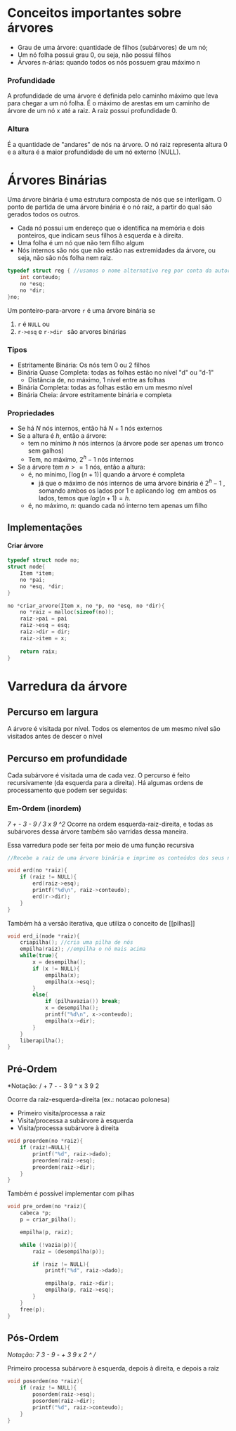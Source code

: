 # Conceitos importantes sobre árvores
- Grau de uma árvore: quantidade de filhos (subárvores) de um nó;
- Um nó folha possui grau 0, ou seja, não possui filhos
- Árvores n-árias: quando todos os nós possuem grau máximo n
### Profundidade
A profundidade de uma árvore é definida pelo caminho máximo que leva para chegar a um nó folha. É o máximo de arestas em um caminho de árvore de um nó x até a raiz. A raiz possui profundidade 0.
### Altura
É a quantidade de "andares" de nós na árvore. O nó raiz representa altura 0 e a altura é a maior profundidade de um nó externo (NULL).

# Árvores Binárias
Uma árvore binária é uma estrutura composta de nós que se interligam. O ponto de partida de uma árvore binária é o nó raiz, a partir do qual são gerados todos os outros.
- Cada nó possui um endereço que o identifica na memória e dois ponteiros, que indicam seus filhos à esquerda e à direita.
- Uma folha é um nó que não tem filho algum
- Nós internos são nós que não estão nas extremidades da árvore, ou seja, não são nós folha nem raiz.

```c
typedef struct reg { //usamos o nome alternativo reg por conta da autorreferencia que a estrutura faz a si mesma internamente
	int conteudo;
	no *esq;
	no *dir;
}no;
```

Um ponteiro-para-arvore `r` é uma árvore binária se
1. `r` é `NULL` ou
2. `r->esq` e `r->dir ` são arvores binárias

### Tipos
- Estritamente Binária: Os nós tem 0 ou 2 filhos
- Binária Quase Completa: todas as folhas estão no nível "d" ou "d-1"
	- Distância de, no máximo, 1 nível entre as folhas
- Binária Completa: todas as folhas estão em um mesmo nível
- Binária Cheia: árvore estritamente binária e completa

### Propriedades
- Se há $N$ nós internos, então há $N+1$ nós externos
- Se a altura é $h$, então a árvore:
	- tem no mínimo $h$ nós internos (a árvore pode ser apenas um tronco sem galhos)
	- Tem, no máximo, $2^{h}-1$ nós internos 
- Se a árvore tem $n>=1$ nós, então a altura:
	- é, no mínimo, $\lceil \log{(n+1)} \rceil$ quando a árvore é completa
		- já que o máximo de nós internos de uma árvore binária é $2^h-1$ , somando ambos os lados por $1$ e aplicando $\log$ em ambos os lados, temos que $log(n+1) = h$. 
	- é, no máximo, $n$: quando cada nó interno tem apenas um filho

## Implementações
#### Criar árvore
```c
typedef struct node no;
struct node{
	Item *item;
	no *pai;
	no *esq, *dir;
}

no *criar_arvore(Item x, no *p, no *esq, no *dir){
	no *raiz = malloc(sizeof(no));
	raiz->pai = pai
	raiz->esq = esq;
	raiz->dir = dir;
	raiz->item = x;
	
	return raix;
}
```

# Varredura da árvore
## Percurso em largura
A árvore é visitada por nível. Todos os elementos de um mesmo nível são visitados antes de descer o nível

## Percurso em profundidade
Cada subárvore é visitada uma de cada vez. O percurso é feito recursivamente (da esquerda para a direita). Há algumas ordens de processamento que podem ser seguidas:
### Em-Ordem (inordem)
*7 + - 3 - 9 / 3 x 9 ^2*
Ocorre na ordem esquerda-raiz-direita, e todas as subárvores dessa árvore também são varridas dessa maneira.

Essa varredura pode ser feita por meio de uma função recursiva
```c
//Recebe a raiz de uma árvore binária e imprime os conteúdos dos seus nós em ordem e-r-d

void erd(no *raiz){
	if (raiz != NULL){
		erd(raiz->esq);
		printf("%d\n", raiz->conteudo);
		erd(r->dir);
	}
}
```

Também há a versão iterativa, que utiliza o conceito de [[pilhas]]
```c
void erd_i(node *raiz){
	criapilha(); //cria uma pilha de nós
	empilha(raiz); //empilha o nó mais acima
	while(true){
		x = desempilha();
		if (x != NULL){
			empilha(x);
			empilha(x->esq);
		}
		else{
			if (pilhavazia()) break;
			x = desempilha();
			printf("%d\n", x->conteudo);
			empilha(x->dir);
		}
	}
	liberapilha();
}
```

## Pré-Ordem
*Notação: / + 7 - - 3 9 ^ x 3 9 2

Ocorre da raiz-esquerda-direita (ex.: notacao polonesa)
- Primeiro visita/processa a raiz
- Visita/processa a subárvore à esquerda
- Visita/processa subárvore à direita

```c
void preordem(no *raiz){
	if (raiz!=NULL){
		printf("%d", raiz->dado);
		preordem(raiz->esq);
		preordem(raiz->dir);
	}
}
```

Também é possível implementar com pilhas
```c
void pre_ordem(no *raiz){
	cabeca *p;
	p = criar_pilha();

	empilha(p, raiz);

	while (!vazia(p)){
		raiz = (desempilha(p));

		if (raiz != NULL){
			printf("%d", raiz->dado);

			empilha(p, raiz->dir);
			empilha(p, raiz->esq);
		}
	}
	free(p);
}
```

## Pós-Ordem
*Notação: 7 3 - 9 - + 3 9 x 2 ^ /*

Primeiro processa subárvore à esquerda, depois à direita, e depois a raiz

```c
void posordem(no *raiz){
	if (raiz != NULL){
		posordem(raiz->esq);
		posordem(raiz->dir);
		printf("%d", raiz->conteudo);
	}
}
```